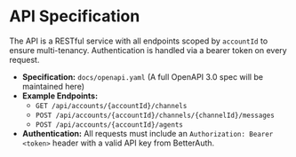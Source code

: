 # API Specification

The API is a RESTful service with all endpoints scoped by `accountId` to ensure multi-tenancy. Authentication is handled via a bearer token on every request.

*   **Specification:** `docs/openapi.yaml` (A full OpenAPI 3.0 spec will be maintained here)
*   **Example Endpoints:**
    *   `GET /api/accounts/{accountId}/channels`
    *   `POST /api/accounts/{accountId}/channels/{channelId}/messages`
    *   `POST /api/accounts/{accountId}/agents`
*   **Authentication:** All requests must include an `Authorization: Bearer <token>` header with a valid API key from BetterAuth.
